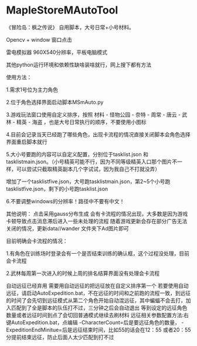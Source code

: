 # MapleStoreMAutoTool
《冒险岛：枫之传说》 自用脚本，大号日常+小号材料。

Opencv + window 窗口点击

雷电模拟器 960X540分辨率，平板电脑模式

其他python运行环境和依赖性缺啥装啥就行，网上搜下都有方法

使用方法：

1.需求1号位为主力角色

2.位于角色选择界面启动脚本MSmAuto.py

3.游戏玩法窗口使用自定义排序，按照 材料 - 怪物公园 - 奈特 - 周常 - 唐云 - 武林 - 精英 - 海盗 ，也是大号日常执行的顺序，不要使用小图标

4.目前会记录当天已经跑了哪些角色，出现卡流程的情况直接关闭脚本会角色选择界面重启脚本就行

5.大小号要跑的内容可以自定义配置，分别位于tasklist.json 和tasklistmain.json。（小号精英可能不行，因为不同等级精英入口那个图片不一样，可以尝试只截取精英副本几个字试试，因为我自己不打就没弄）

增加了一个tasklistfive.json，大号跑tasklistmain.json，第2~5个小号跑tasklistfive.json，剩下的小号跑tasklist.json

6.不要调整windows的分辨率！路径中不要有中文！


其他说明：
点击采用gauss分布生成
会有卡流程的情况出现，大多数是因为游戏卡顿导致点击消息滞后进入一些未处理的流程
随着游戏更新会存在部分广告无法关闭的情况，更新data//wander 文件夹下Ad图片即可

目前明确会卡流程的情况：

1.有角色在训练场时登录会有一个是否结束训练的确认框，这个过程没处理，目前会卡流程

2.武林每周第一次进入的时候上周的排名结算界面没有处理会卡流程


自动远征已经弃用
需要用自动远征的把远征放在自定义排序第一个
若要使用自动远征，请启动AutoExpedition.bat，不在远征的时间和之前跑的流程一致，到远征的时间了会先切到远征模式从第二个角色开始自动混远征，其中蝙蝠不会去打，加入匹配到了全是脚本的队伍打不过，三分钟之后会自动退出
等到设定的远征角色数量或者远征时间到点了会切回普通模式继续去刷材料
远征相关参数配置方法:右键AutoExpedition.bat，点编辑
-CharacterCount=后是要远征角色的数量，
-ExpeditionEndMinitue=后是远征结束时间，比如55的话会在12：55 或者20：55分提前结束远征，防止后面人太少匹配到打不过
